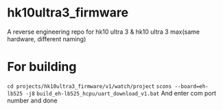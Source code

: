 # hk10ultra3_firmware
A reverse engineering repo for hk10 ultra 3 & hk10 ultra 3 max(same hardware, different naming)

# For building
``` cd projects/hk10ultra3_firmware/v1/watch/project ```
``` scons --board=eh-lb525 -j8 ```
``` build_eh-lb525_hcpu/uart_download_v1.bat ```
And enter com port number and done
